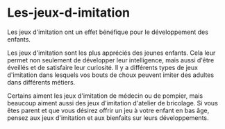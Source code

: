 # Les-jeux-d-imitation
Les jeux d'imitation ont un effet bénéfique pour le développement des enfants.

Les jeux d'imitation sont les plus appréciés des jeunes enfants. Cela leur permet non seulement de développer leur intelligence, mais aussi d'être éveillés et de satisfaire leur curiosité. Il y a différents types de jeux d'imitation dans lesquels vos bouts de choux peuvent imiter des adultes dans différents métiers.

Certains aiment les jeux d'imitation de médecin ou de pompier, mais beaucoup aiment aussi des jeux d'imitation d'atelier de bricolage. Si vous êtes parent et que vous désirez offrir un jeu à votre enfant en bas âge, pensez aux jeux d'imitation et aux bienfaits sur leurs développements.
